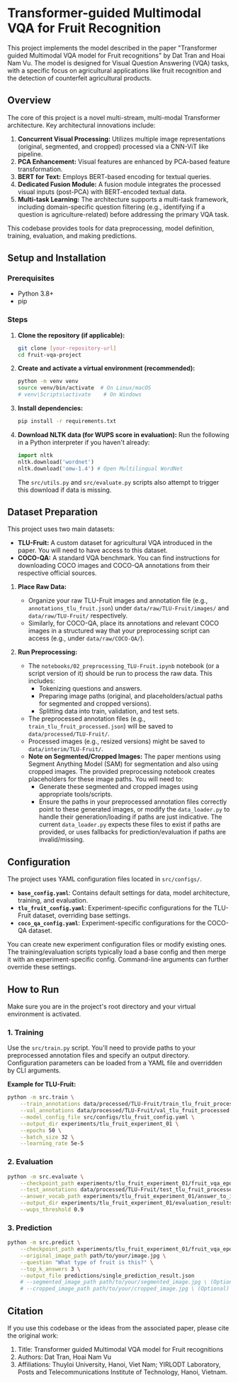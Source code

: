 # Transformer-guided Multimodal VQA for Fruit Recognition

This project implements the model described in the paper "Transformer guided Multimodal VQA model for Fruit recognitions" by Dat Tran and Hoai Nam Vu. The model is designed for Visual Question Answering (VQA) tasks, with a specific focus on agricultural applications like fruit recognition and the detection of counterfeit agricultural products.

## Overview

The core of this project is a novel multi-stream, multi-modal Transformer architecture. Key architectural innovations include:
1.  **Concurrent Visual Processing:** Utilizes multiple image representations (original, segmented, and cropped) processed via a CNN-ViT like pipeline.
2.  **PCA Enhancement:** Visual features are enhanced by PCA-based feature transformation.
3.  **BERT for Text:** Employs BERT-based encoding for textual queries.
4.  **Dedicated Fusion Module:** A fusion module integrates the processed visual inputs (post-PCA) with BERT-encoded textual data.
5.  **Multi-task Learning:** The architecture supports a multi-task framework, including domain-specific question filtering (e.g., identifying if a question is agriculture-related) before addressing the primary VQA task.

This codebase provides tools for data preprocessing, model definition, training, evaluation, and making predictions.

## Setup and Installation

### Prerequisites
* Python 3.8+
* pip

### Steps
1.  **Clone the repository (if applicable):**
    ```bash
    git clone [your-repository-url]
    cd fruit-vqa-project
    ```

2.  **Create and activate a virtual environment (recommended):**
    ```bash
    python -m venv venv
    source venv/bin/activate  # On Linux/macOS
    # venv\Scripts\activate    # On Windows
    ```

3.  **Install dependencies:**
    ```bash
    pip install -r requirements.txt
    ```

4.  **Download NLTK data (for WUPS score in evaluation):**
    Run the following in a Python interpreter if you haven't already:
    ```python
    import nltk
    nltk.download('wordnet')
    nltk.download('omw-1.4') # Open Multilingual WordNet
    ```
    The `src/utils.py` and `src/evaluate.py` scripts also attempt to trigger this download if data is missing.

## Dataset Preparation

This project uses two main datasets:
* **TLU-Fruit:** A custom dataset for agricultural VQA introduced in the paper. You will need to have access to this dataset.
* **COCO-QA:** A standard VQA benchmark. You can find instructions for downloading COCO images and COCO-QA annotations from their respective official sources.

1.  **Place Raw Data:**
    * Organize your raw TLU-Fruit images and annotation file (e.g., `annotations_tlu_fruit.json`) under `data/raw/TLU-Fruit/images/` and `data/raw/TLU-Fruit/` respectively.
    * Similarly, for COCO-QA, place its annotations and relevant COCO images in a structured way that your preprocessing script can access (e.g., under `data/raw/COCO-QA/`).

2.  **Run Preprocessing:**
    * The `notebooks/02_preprocessing_TLU-Fruit.ipynb` notebook (or a script version of it) should be run to process the raw data. This includes:
        * Tokenizing questions and answers.
        * Preparing image paths (original, and placeholders/actual paths for segmented and cropped versions).
        * Splitting data into train, validation, and test sets.
    * The preprocessed annotation files (e.g., `train_tlu_fruit_processed.json`) will be saved to `data/processed/TLU-Fruit/`.
    * Processed images (e.g., resized versions) might be saved to `data/interim/TLU-Fruit/`.
    * **Note on Segmented/Cropped Images:** The paper mentions using Segment Anything Model (SAM) for segmentation and also using cropped images. The provided preprocessing notebook creates placeholders for these image paths. You will need to:
        * Generate these segmented and cropped images using appropriate tools/scripts.
        * Ensure the paths in your preprocessed annotation files correctly point to these generated images, or modify the `data_loader.py` to handle their generation/loading if paths are just indicative. The current `data_loader.py` expects these files to exist if paths are provided, or uses fallbacks for prediction/evaluation if paths are invalid/missing.

## Configuration

The project uses YAML configuration files located in `src/configs/`.
* **`base_config.yaml`**: Contains default settings for data, model architecture, training, and evaluation.
* **`tlu_fruit_config.yaml`**: Experiment-specific configurations for the TLU-Fruit dataset, overriding base settings.
* **`coco_qa_config.yaml`**: Experiment-specific configurations for the COCO-QA dataset.

You can create new experiment configuration files or modify existing ones. The training/evaluation scripts typically load a base config and then merge it with an experiment-specific config. Command-line arguments can further override these settings.

## How to Run

Make sure you are in the project's root directory and your virtual environment is activated.

### 1. Training

Use the `src/train.py` script. You'll need to provide paths to your preprocessed annotation files and specify an output directory. Configuration parameters can be loaded from a YAML file and overridden by CLI arguments.

**Example for TLU-Fruit:**
```bash
python -m src.train \
    --train_annotations data/processed/TLU-Fruit/train_tlu_fruit_processed.json \
    --val_annotations data/processed/TLU-Fruit/val_tlu_fruit_processed.json \
    --model_config_file src/configs/tlu_fruit_config.yaml \
    --output_dir experiments/tlu_fruit_experiment_01 \
    --epochs 50 \
    --batch_size 32 \
    --learning_rate 5e-5
```

### 2. Evaluation

```bash
python -m src.evaluate \
    --checkpoint_path experiments/tlu_fruit_experiment_01/fruit_vqa_epoch_XX_best.pth.tar \
    --test_annotations data/processed/TLU-Fruit/test_tlu_fruit_processed.json \
    --answer_vocab_path experiments/tlu_fruit_experiment_01/answer_to_idx.json \
    --output_dir experiments/tlu_fruit_experiment_01/evaluation_results \
    --wups_threshold 0.9
```

### 3. Prediction

```bash
python -m src.predict \
    --checkpoint_path experiments/tlu_fruit_experiment_01/fruit_vqa_epoch_XX_best.pth.tar \
    --original_image_path path/to/your/image.jpg \
    --question "What type of fruit is this?" \
    --top_k_answers 3 \
    --output_file predictions/single_prediction_result.json
    # --segmented_image_path path/to/your/segmented_image.jpg \ (Optional)
    # --cropped_image_path path/to/your/cropped_image.jpg \ (Optional)
```

## Citation

If you use this codebase or the ideas from the associated paper, please cite the original work:

1. Title: Transformer guided Multimodal VQA model for Fruit recognitions
2. Authors: Dat Tran, Hoai Nam Vu
3. Affiliations: Thuyloi University, Hanoi, Viet Nam; YIRLODT Laboratory, Posts and Telecommunications Institute of Technology, Hanoi, Vietnam.